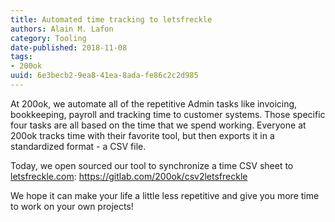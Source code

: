 ```yaml
---
title: Automated time tracking to letsfreckle
authors: Alain M. Lafon
category: Tooling
date-published: 2018-11-08
tags: 
- 200ok
uuid: 6e3becb2-9ea8-41ea-8ada-fe86c2c2d985
---
```


At 200ok, we automate all of the repetitive Admin tasks like
invoicing, bookkeeping, payroll and tracking time to customer systems.
Those specific four tasks are all based on the time that we spend
working. Everyone at 200ok tracks time with their favorite tool, but
then exports it in a standardized format - a CSV file.

Today, we open sourced our tool to synchronize a time CSV sheet to
[letsfreckle.com](https://letsfreckle.com/): https://gitlab.com/200ok/csv2letsfreckle

We hope it can make your life a little less repetitive and give you
more time to work on your own projects!
